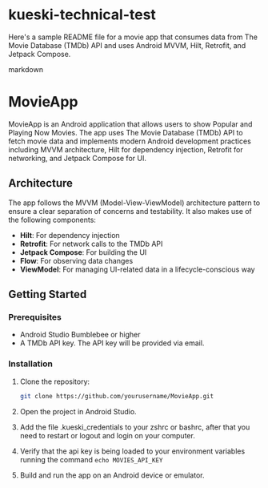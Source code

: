 # kueski-technical-test

Here's a sample README file for a movie app that consumes data from The Movie Database (TMDb) API and uses Android MVVM, Hilt, Retrofit, and Jetpack Compose.

markdown

# MovieApp

MovieApp is an Android application that allows users to show Popular and Playing Now Movies. The app uses The Movie Database (TMDb) API to fetch movie data and implements modern Android development practices including MVVM architecture, Hilt for dependency injection, Retrofit for networking, and Jetpack Compose for UI.


## Architecture

The app follows the MVVM (Model-View-ViewModel) architecture pattern to ensure a clear separation of concerns and testability. It also makes use of the following components:

- **Hilt**: For dependency injection
- **Retrofit**: For network calls to the TMDb API
- **Jetpack Compose**: For building the UI
- **Flow**: For observing data changes
- **ViewModel**: For managing UI-related data in a lifecycle-conscious way

## Getting Started

### Prerequisites

- Android Studio Bumblebee or higher
- A TMDb API key. The API key will be provided via email.

### Installation

1. Clone the repository:

   ```sh
   git clone https://github.com/yourusername/MovieApp.git
   
2. Open the project in Android Studio.
3. Add the file .kueski_credentials to your zshrc or bashrc, after that you need to restart or logout and login on your computer.
4. Verify that the api key is being loaded to your environment variables running the command ``echo MOVIES_API_KEY``
5. Build and run the app on an Android device or emulator.